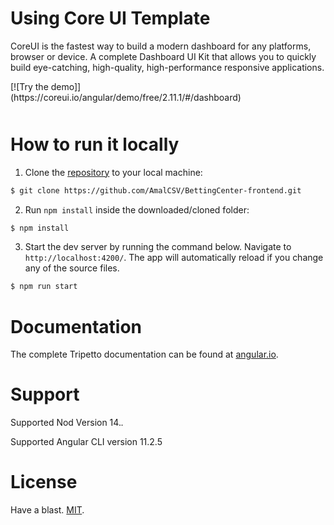 # Using Core UI Template

CoreUI is the fastest way to build a modern dashboard for any platforms, browser or device. A complete Dashboard UI Kit that allows you to quickly build eye-catching, high-quality, high-performance responsive applications.
<div style="float:left;margin:0 70px 50px 0" markdown="1">
[![Try the demo]](https://coreui.io/angular/demo/free/2.11.1/#/dashboard)
</div>


# How to run it locally
1. Clone the [repository](https://github.com/AmalCSV/BettingCenter-frontend.git) to your local machine:
```bash
$ git clone https://github.com/AmalCSV/BettingCenter-frontend.git
```

2. Run `npm install` inside the downloaded/cloned folder:
```bash
$ npm install
```

3. Start the dev server by running the command below. Navigate to `http://localhost:4200/`. The app will automatically reload if you change any of the source files.
```bash
$ npm run start
```

# Documentation
The complete Tripetto documentation can be found at [angular.io](https://angular.io/docs).

# Support
Supported Nod Version 14.*.*

Supported Angular CLI version 11.2.5
# License
Have a blast. [MIT](https://opensource.org/licenses/MIT).
